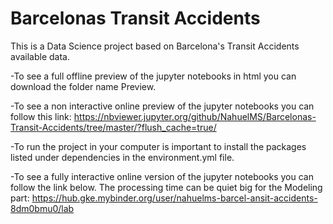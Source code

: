 # Barcelonas Transit Accidents
This is a Data Science project based on Barcelona's Transit Accidents available data.

-To see a full offline preview of the jupyter notebooks in html you can download the folder name Preview.

-To see a non interactive online preview of the jupyter notebooks you can follow this link:
https://nbviewer.jupyter.org/github/NahuelMS/Barcelonas-Transit-Accidents/tree/master/?flush_cache=true/

-To run the project in your computer is important to install the packages listed under dependencies in the environment.yml file.

-To see a fully interactive online version of the jupyter notebooks you can follow the link below. The processing time can be quiet big for the Modeling part:
https://hub.gke.mybinder.org/user/nahuelms-barcel-ansit-accidents-8dm0bmu0/lab




